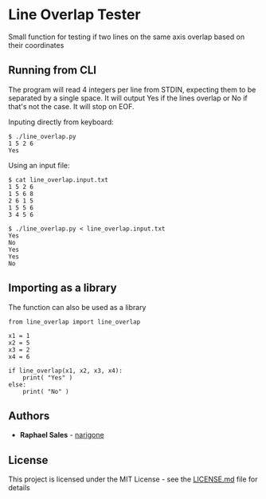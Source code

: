 # Line Overlap Tester

Small function for testing if two lines on the same axis overlap based on their coordinates

## Running from CLI

The program will read 4 integers per line from STDIN, expecting them to be separated by a single space. It will output Yes if the lines overlap or No if that's not the case. It will stop on EOF.

Inputing directly from keyboard:

```
$ ./line_overlap.py
1 5 2 6
Yes
```

Using an input file:
```
$ cat line_overlap.input.txt
1 5 2 6
1 5 6 8
2 6 1 5
1 5 5 6
3 4 5 6

$ ./line_overlap.py < line_overlap.input.txt
Yes
No
Yes
Yes
No
```

## Importing as a library

The function can also be used as a library

```
from line_overlap import line_overlap

x1 = 1
x2 = 5
x3 = 2
x4 = 6

if line_overlap(x1, x2, x3, x4):
    print( "Yes" )
else: 
    print( "No" )
```
 
## Authors

* **Raphael Sales** - [narigone](https://github.com/narigone)

## License

This project is licensed under the MIT License - see the [LICENSE.md](LICENSE.md) file for details
 